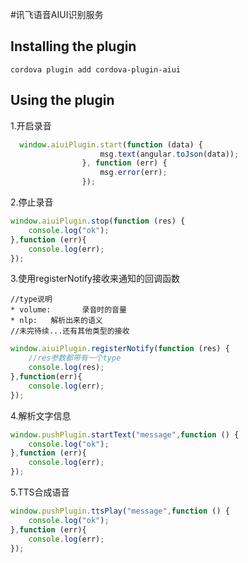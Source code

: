 #讯飞语音AIUI识别服务

## Installing the plugin

```
cordova plugin add cordova-plugin-aiui
```


## Using the plugin

1.开启录音
```javascript
  window.aiuiPlugin.start(function (data) {
                    msg.text(angular.toJson(data));
                }, function (err) {
                    msg.error(err);
                });
```
2.停止录音
```javascript
window.aiuiPlugin.stop(function (res) {
    console.log("ok");
},function (err){
    console.log(err);
});
```

3.使用registerNotify接收来通知的回调函数
```
//type说明
* volume:       录音时的音量
* nlp:   解析出来的语义
//未完待续...还有其他类型的接收
```

```javascript
window.aiuiPlugin.registerNotify(function (res) {
    //res参数都带有一个type
    console.log(res);
},function(err){
    console.log(err);
});
```

4.解析文字信息
```javascript
window.pushPlugin.startText("message",function () {
    console.log("ok");
},function (err){
    console.log(err);
});
```

5.TTS合成语音
```javascript
window.pushPlugin.ttsPlay("message",function () {
    console.log("ok");
},function (err){
    console.log(err);
});
```